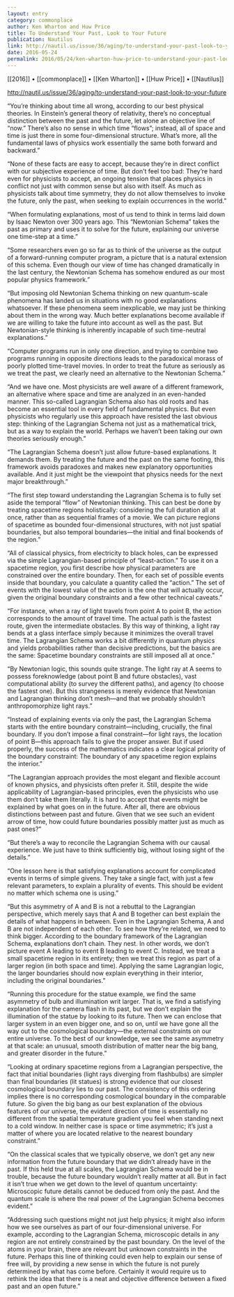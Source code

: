 ```yaml
---
layout: entry
category: commonplace
author: Ken Wharton and Huw Price
title: To Understand Your Past, Look to Your Future
publication: Nautilus
link: http://nautil.us/issue/36/aging/to-understand-your-past-look-to-your-future
date: 2016-05-24
permalink: 2016/05/24/ken-wharton-huw-price-to-understand-your-past-look-to-your-future
---
```


[[2016]] • [[commonplace]] • [[Ken Wharton]] • [[Huw Price]] • [[Nautilus]]

http://nautil.us/issue/36/aging/to-understand-your-past-look-to-your-future

“You’re thinking about time all wrong, according to our best physical theories. In Einstein’s general theory of relativity, there’s no conceptual distinction between the past and the future, let alone an objective line of “now.” There’s also no sense in which time “flows”; instead, all of space and time is just there in some four-dimensional structure. What’s more, all the fundamental laws of physics work essentially the same both forward and backward.”

“None of these facts are easy to accept, because they’re in direct conflict with our subjective experience of time. But don’t feel too bad: They’re hard even for physicists to accept, an ongoing tension that places physics in conflict not just with common sense but also with itself. As much as physicists talk about time symmetry, they do not allow themselves to invoke the future, only the past, when seeking to explain occurrences in the world.”

“When formulating explanations, most of us tend to think in terms laid down by Isaac Newton over 300 years ago. This “Newtonian Schema” takes the past as primary and uses it to solve for the future, explaining our universe one time-step at a time.”

“Some researchers even go so far as to think of the universe as the output of a forward-running computer program, a picture that is a natural extension of this schema. Even though our view of time has changed dramatically in the last century, the Newtonian Schema has somehow endured as our most popular physics framework.”

“But imposing old Newtonian Schema thinking on new quantum-scale phenomena has landed us in situations with no good explanations whatsoever. If these phenomena seem inexplicable, we may just be thinking about them in the wrong way. Much better explanations become available if we are willing to take the future into account as well as the past. But Newtonian-style thinking is inherently incapable of such time-neutral explanations.”

“Computer programs run in only one direction, and trying to combine two programs running in opposite directions leads to the paradoxical morass of poorly plotted time-travel movies. In order to treat the future as seriously as we treat the past, we clearly need an alternative to the Newtonian Schema.”

“And we have one. Most physicists are well aware of a different framework, an alternative where space and time are analyzed in an even-handed manner. This so-called Lagrangian Schema also has old roots and has become an essential tool in every field of fundamental physics. But even physicists who regularly use this approach have resisted the last obvious step: thinking of the Lagrangian Schema not just as a mathematical trick, but as a way to explain the world. Perhaps we haven’t been taking our own theories seriously enough.”

“The Lagrangian Schema doesn’t just allow future-based explanations. It demands them. By treating the future and the past on the same footing, this framework avoids paradoxes and makes new explanatory opportunities available. And it just might be the viewpoint that physics needs for the next major breakthrough.”

“The first step toward understanding the Lagrangian Schema is to fully set aside the temporal “flow” of Newtonian thinking. This can best be done by treating spacetime regions holistically: considering the full duration all at once, rather than as sequential frames of a movie. We can picture regions of spacetime as bounded four-dimensional structures, with not just spatial boundaries, but also temporal boundaries—the initial and final bookends of the region.”

“All of classical physics, from electricity to black holes, can be expressed via the simple Lagrangian-based principle of “least-action.” To use it on a spacetime region, you first describe how physical parameters are constrained over the entire boundary. Then, for each set of possible events inside that boundary, you calculate a quantity called the “action.” The set of events with the lowest value of the action is the one that will actually occur, given the original boundary constraints and a few other technical caveats.”

“For instance, when a ray of light travels from point A to point B, the action corresponds to the amount of travel time. The actual path is the fastest route, given the intermediate obstacles. By this way of thinking, a light ray bends at a glass interface simply because it minimizes the overall travel time. The Lagrangian Schema works a bit differently in quantum physics and yields probabilities rather than decisive predictions, but the basics are the same: Spacetime boundary constraints are still imposed all at once.”

“By Newtonian logic, this sounds quite strange. The light ray at A seems to possess foreknowledge (about point B and future obstacles), vast computational ability (to survey the different paths), and agency (to choose the fastest one). But this strangeness is merely evidence that Newtonian and Lagrangian thinking don’t mesh—and that we probably shouldn’t anthropomorphize light rays.”

“Instead of explaining events via only the past, the Lagrangian Schema starts with the entire boundary constraint—including, crucially, the final boundary. If you don’t impose a final constraint—for light rays, the location of point B—this approach fails to give the proper answer. But if used properly, the success of the mathematics indicates a clear logical priority of the boundary constraint: The boundary of any spacetime region explains the interior.”

“The Lagrangian approach provides the most elegant and flexible account of known physics, and physicists often prefer it. Still, despite the wide applicability of Lagrangian-based principles, even the physicists who use them don’t take them literally. It is hard to accept that events might be explained by what goes on in the future. After all, there are obvious distinctions between past and future. Given that we see such an evident arrow of time, how could future boundaries possibly matter just as much as past ones?”

“But there’s a way to reconcile the Lagrangian Schema with our causal experience. We just have to think sufficiently big, without losing sight of the details.”

“One lesson here is that satisfying explanations account for complicated events in terms of simple givens. They take a single fact, with just a few relevant parameters, to explain a plurality of events. This should be evident no matter which schema one is using.”

“But this asymmetry of A and B is not a rebuttal to the Lagrangian perspective, which merely says that A and B together can best explain the details of what happens in between. Even in the Lagrangian Schema, A and B are not independent of each other. To see how they’re related, we need to think bigger. According to the boundary framework of the Lagrangian Schema, explanations don’t chain. They nest. In other words, we don’t picture event A leading to event B leading to event C. Instead, we treat a small spacetime region in its entirety; then we treat this region as part of a larger region (in both space and time). Applying the same Lagrangian logic, the larger boundaries should now explain everything in their interior, including the original boundaries.”

“Running this procedure for the statue example, we find the same asymmetry of bulb and illumination writ larger. That is, we find a satisfying explanation for the camera flash in its past, but we don’t explain the illumination of the statue by looking to its future. Then we can enclose that larger system in an even bigger one, and so on, until we have gone all the way out to the cosmological boundary—the external constraints on our entire universe. To the best of our knowledge, we see the same asymmetry at that scale: an unusual, smooth distribution of matter near the big bang, and greater disorder in the future.”

“Looking at ordinary spacetime regions from a Lagrangian perspective, the fact that initial boundaries (light rays diverging from flashbulbs) are simpler than final boundaries (lit statues) is strong evidence that our closest cosmological boundary lies to our past. The consistency of this ordering implies there is no corresponding cosmological boundary in the comparable future. So given the big bang as our best explanation of the obvious features of our universe, the evident direction of time is essentially no different from the spatial temperature gradient you feel when standing next to a cold window. In neither case is space or time asymmetric; it’s just a matter of where you are located relative to the nearest boundary constraint.”

“On the classical scales that we typically observe, we don’t get any new information from the future boundary that we didn’t already have in the past. If this held true at all scales, the Lagrangian Schema would be in trouble, because the future boundary wouldn’t really matter at all. But in fact it isn’t true when we get down to the level of quantum uncertainty: Microscopic future details cannot be deduced from only the past. And the quantum scale is where the real power of the Lagrangian Schema becomes evident.”

“Addressing such questions might not just help physics; it might also inform how we see ourselves as part of our four-dimensional universe. For example, according to the Lagrangian Schema, microscopic details in any region are not entirely constrained by the past boundary. On the level of the atoms in your brain, there are relevant but unknown constraints in the future. Perhaps this line of thinking could even help to explain our sense of free will, by providing a new sense in which the future is not purely determined by what has come before. Certainly it would require us to rethink the idea that there is a neat and objective difference between a fixed past and an open future.”
